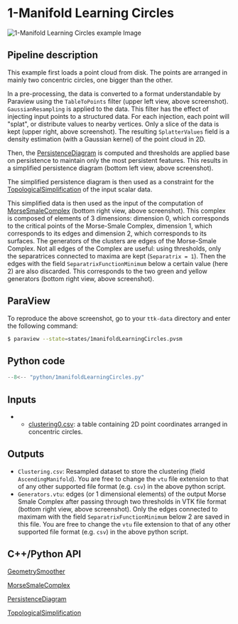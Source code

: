 # 1-Manifold Learning Circles 

![1-Manifold Learning Circles  example Image](https://topology-tool-kit.github.io/img/gallery/1manifoldLearningCircles.jpeg)

## Pipeline description


This example first loads a point cloud from disk. The points are arranged in mainly two concentric circles, one bigger than the other.

In a pre-processing, the data is converted to a format understandable by Paraview using the `TableToPoints` filter (upper left view, above screenshot). `GaussianResampling` is applied to the data. This filter has the effect of injecting input points to a structured data. For each injection, each point will "splat", or distribute values to nearby vertices. Only a slice of the data is kept (upper right, above screenshot). The resulting `SplatterValues` field is a density estimation (with a Gaussian kernel) of the point cloud in 2D.

Then, the [PersistenceDiagram](https://topology-tool-kit.github.io/doc/html/classttkPersistenceDiagram.html) is computed and thresholds are applied base on persistence to maintain only the most persistent features. This results in a simplified persistence diagram (bottom left view, above screenshot).

The simplified persistence diagram is then used as a constraint for the [TopologicalSimplification](https://topology-tool-kit.github.io/doc/html/classttkTopologicalSimplification.html) of the input scalar data.

This simplified data is then used as the input of the computation of [MorseSmaleComplex](https://topology-tool-kit.github.io/doc/html/classttk_1_1MorseSmaleComplex.html) (bottom right view, above screenshot). This complex is composed of elements of 3 dimensions: dimension 0, which corresponds to the critical points of the Morse-Smale Complex, dimension 1, which corresponds to its edges and dimension 2, which corresponds to its surfaces. The generators of the clusters are edges of the Morse-Smale Complex. Not all edges of the Complex are useful: using thresholds, only the separatrices connected to maxima are kept (`Separatrix = 1`). Then the edges with the field `SeparatrixFunctionMinimum` below a certain value (here 2) are also discarded. This corresponds to the two green and yellow generators (bottom right view, above screenshot).

## ParaView
To reproduce the above screenshot, go to your `ttk-data`  directory and enter the following command:
``` bash
$ paraview --state=states/1manifoldLearningCircles.pvsm
```

## Python code

``` python  linenums="1"
--8<-- "python/1manifoldLearningCircles.py"
```

## Inputs
- - [clustering0.csv](https://github.com/topology-tool-kit/ttk-data/raw/dev/clustering0.csv): a table containing 2D point coordinates arranged in concentric circles.

## Outputs
- `Clustering.csv`: Resampled dataset to store the clustering (field `AscendingManifold`). You are free to change the `vtu` file extension to that of any other supported file format (e.g. `csv`) in the above python script.
- `Generators.vtu`: edges (or 1 dimensional elements) of the output Morse Smale Complex after passing through two thresholds in VTK file format (bottom right view, above screenshot). Only the edges connected to maximam with the field `SeparatrixFunctionMinimum` below 2 are saved in this file. You are free to change the `vtu` file extension to that of any other supported file format (e.g. `csv`) in the above python script. 

## C++/Python API

[GeometrySmoother](https://topology-tool-kit.github.io/doc/html/classttkGeometrySmoother.html)

[MorseSmaleComplex](https://topology-tool-kit.github.io/doc/html/classttkMorseSmaleComplex.html)

[PersistenceDiagram](https://topology-tool-kit.github.io/doc/html/classttkPersistenceDiagram.html)

[TopologicalSimplification](https://topology-tool-kit.github.io/doc/html/classttkTopologicalSimplification.html)
